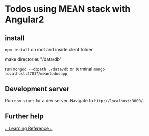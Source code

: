 # Todos using MEAN stack with Angular2

## install  
`npm install` on root and inside client folder

make directories "/data/db"

run `mongod --dbpath ./data/db` on terminal
`mongo localhost:27017/meantodosapp`



## Development server
Run `npm start` for a dev server. Navigate to `http://localhost:3000/`. 


## Further help
[ :: Learning Reference :: ](https://www.eduonix.com/courses/Web-Development/learn-angular-2-development-by-building-10-apps)